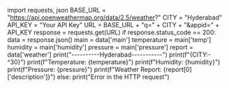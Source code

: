 import requests, json
BASE_URL = "https://api.openweathermap.org/data/2.5/weather?"
CITY = "Hyderabad"
API_KEY = "Your API Key"
URL = BASE_URL + "q=" + CITY + "&appid=" + API_KEY
response = requests.get(URL)
if response.status_code == 200:
   data = response.json()
   main = data['main']
   temperature = main['temp']
   humidity = main['humidity']
   pressure = main['pressure']
   report = data['weather']
   print("----------Hyderabad-----------")
   print(f"{CITY:-^30}")
   print(f"Temperature: {temperature}")
   print(f"Humidity: {humidity}")
   print(f"Pressure: {pressure}")
   print(f"Weather Report: {report[0] ['description']}")
else:
   print("Error in the HTTP request")
